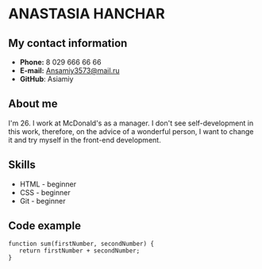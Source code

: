 # ANASTASIA HANCHAR
## My contact information
* **Phone:** 8 029 666 66 66
* **E-mail:** Ansamiy3573@mail.ru
* **GitHub**: Asiamiy
## About me
I'm 26. I work at McDonald's as a manager. I don't see self-development in this work, therefore, on the advice of a wonderful person, I want to change it and try myself in the front-end development.
## Skills
* HTML - beginner
* CSS - beginner
* Git - beginner
## Code example
 ```
 function sum(firstNumber, secondNumber) {
    return firstNumber + secondNumber;
 }
 ```
 